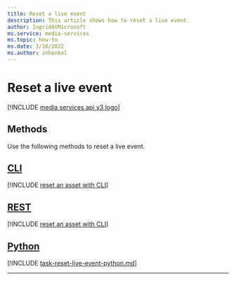 ```yaml
---
title: Reset a live event
description: This article shows how to reset a live event.
author: IngridAtMicrosoft
ms.service: media-services
ms.topic: how-to
ms.date: 3/16/2022
ms.author: inhenkel
---
```


# Reset a live event

[!INCLUDE [media services api v3 logo](./includes/v3-hr.md)]

## Methods

Use the following methods to reset a live event.

## [CLI](#tab/cli/)

[!INCLUDE [reset an asset with CLI](./includes/task-reset-live-event-cli.md)]

## [REST](#tab/rest/)

[!INCLUDE [reset an asset with CLI](./includes/task-reset-live-event-rest.md)]

## [Python](#tab/python/)

[!INCLUDE [task-reset-live-event-python.md](./includes/task-reset-live-event-python.md)]

---
